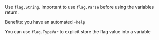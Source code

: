 Use `flag.String`.
Important to use `flag.Parse` before using the variables return.

Benefits: you have an automated `-help`

You can use `flag.TypeVar` to explicit store the flag value into a variable